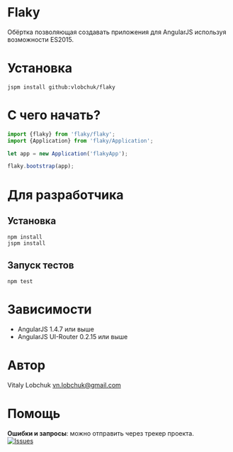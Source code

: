 # Flaky

Обёртка позволяющая создавать приложения для AngularJS используя возможности ES2015.

# Установка

``` console
jspm install github:vlobchuk/flaky
```

# С чего начать?

``` javascript
import {flaky} from 'flaky/flaky';
import {Application} from 'flaky/Application';

let app = new Application('flakyApp');

flaky.bootstrap(app);
```

# Для разработчика

## Установка

``` console
npm install
jspm install
```

## Запуск тестов

``` console
npm test
```

# Зависимости

- AngularJS 1.4.7 или выше
- AngularJS UI-Router 0.2.15 или выше

# Автор

Vitaly Lobchuk <vn.lobchuk@gmail.com>

# Помощь

__Ошибки и запросы__: можно отправить через трекер проекта.<br>
[![Issues](http://img.shields.io/github/issues/vlobchuk/flaky.svg)]( https://github.com/vlobchuk/flaky/issues )
